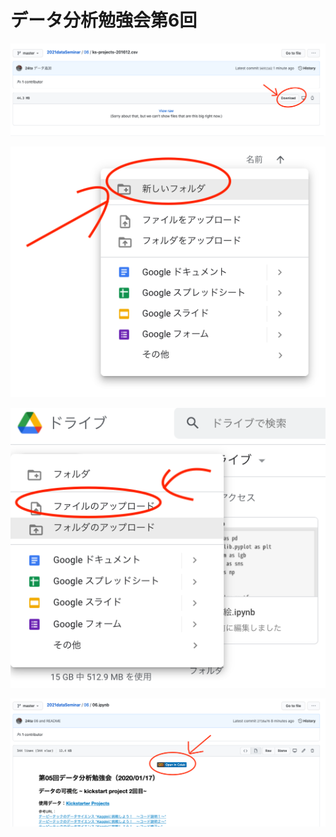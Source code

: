 # データ分析勉強会第6回

![csvダウンロード](https://github.com/24ta/2021dataSeminar/blob/image/06/img/csv%E3%83%80%E3%82%A6%E3%83%B3%E3%83%AD%E3%83%BC%E3%83%89.png)

![作業フォルダ作成](https://github.com/24ta/2021dataSeminar/blob/image/06/img/%E4%BD%9C%E6%A5%AD%E3%83%95%E3%82%A9%E3%83%AB%E3%83%80%E4%BD%9C%E6%88%90.png)

![ファイルのアップロード](https://github.com/24ta/2021dataSeminar/blob/image/06/img/%E3%83%95%E3%82%A1%E3%82%A4%E3%83%AB%E3%82%A2%E3%83%83%E3%83%97%E3%83%AD%E3%83%BC%E3%83%89.png)

![colabを開く](https://github.com/24ta/2021dataSeminar/blob/image/06/img/colab.png)

